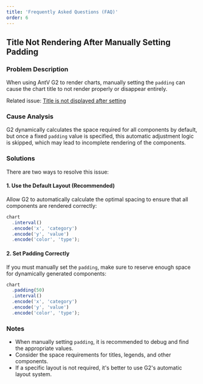 ```yaml
---
title: 'Frequently Asked Questions (FAQ)'
order: 6
---
```


## Title Not Rendering After Manually Setting Padding

### Problem Description

When using AntV G2 to render charts, manually setting the `padding` can cause the chart title to not render properly or disappear entirely.

Related issue: [Title is not displayed after setting](https://github.com/antvis/G2/issues/6549)

### Cause Analysis

G2 dynamically calculates the space required for all components by default, but once a fixed `padding` value is specified, this automatic adjustment logic is skipped, which may lead to incomplete rendering of the components.

### Solutions

There are two ways to resolve this issue:

#### 1. Use the Default Layout (Recommended)

Allow G2 to automatically calculate the optimal spacing to ensure that all components are rendered correctly:

```javascript
chart
  .interval()
  .encode('x', 'category')
  .encode('y', 'value')
  .encode('color', 'type');
```

#### 2. Set Padding Correctly

If you must manually set the `padding`, make sure to reserve enough space for dynamically generated components:

```javascript
chart
  .padding(50)
  .interval()
  .encode('x', 'category')
  .encode('y', 'value')
  .encode('color', 'type');
```

### Notes

- When manually setting `padding`, it is recommended to debug and find the appropriate values.
- Consider the space requirements for titles, legends, and other components.
- If a specific layout is not required, it's better to use G2's automatic layout system.
